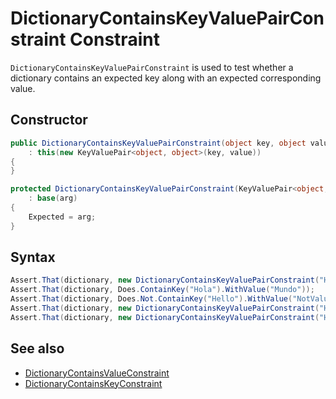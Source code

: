 # DictionaryContainsKeyValuePairConstraint Constraint

`DictionaryContainsKeyValuePairConstraint` is used to test whether a dictionary
contains an expected key along with an expected corresponding value.

## Constructor

```csharp
public DictionaryContainsKeyValuePairConstraint(object key, object value)
    : this(new KeyValuePair<object, object>(key, value))
{
}

protected DictionaryContainsKeyValuePairConstraint(KeyValuePair<object, object> arg)
    : base(arg)
{
    Expected = arg;
}
```

## Syntax

```csharp
Assert.That(dictionary, new DictionaryContainsKeyValuePairConstraint("Hi", "Universe"));
Assert.That(dictionary, Does.ContainKey("Hola").WithValue("Mundo"));
Assert.That(dictionary, Does.Not.ContainKey("Hello").WithValue("NotValue"));
Assert.That(dictionary, new DictionaryContainsKeyValuePairConstraint("HI", "UNIVERSE").IgnoreCase);
Assert.That(dictionary, new DictionaryContainsKeyValuePairConstraint("HI", "UNIVERSE").Using<string>((x, y) => StringUtil.Compare(x, y, true)));
```

## See also

* [DictionaryContainsValueConstraint](DictionaryContainsValueConstraint.md)
* [DictionaryContainsKeyConstraint](DictionaryContainsKeyConstraint.md)
